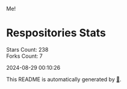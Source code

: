 Me!

# Respositories Stats
Stars Count: 238  
Forks Count: 7

2024-08-29 00:10:26  

This README is automatically generated by [🐰](https://github.com/rnitta/rnitta).
